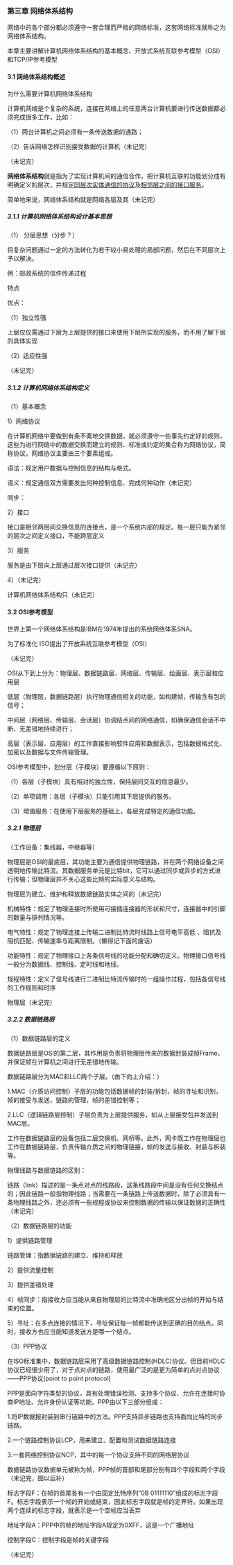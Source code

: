 ### 第三章 网络体系结构

网络中的各个部分都必须遵守一套合理而严格的网络标准，这套网络标准就称之为网络体系结构。

本章主要讲解计算机网络体系结构的基本概念、开放式系统互联参考模型（OSI）和TCP/IP参考模型

#### 3.1 网络体系结构概述

为什么需要计算机网络体系结构

计算机网络是个复杂的系统，连接在网络上的任意两台计算机要进行传送数据都必须完成很多工作，比如：

（1）两台计算机之间必须有一条传送数据的通路；

（2）告诉网络怎样识别接受数据的计算机（未记完）

（未记完）



**网络体系结构**就是指为了实现计算机间的通信合作，把计算机互联的功能划分成有明确定义的层次，并规定<u>同层次实体通信的协议</u>及<u>相邻层之间的接口服务</u>。

简单地来说，网络体系结构就是网络各层及其（未记完）

##### 3.1.1 计算机网络体系结构设计基本思想

（1） 分层思想（分步？）

将复杂问题通过一定的方法转化为若干较小易处理的局部问题，然后在不同层次上予以解决。

例：邮政系统的信件传递过程

特点

优点：

（1）独立性强

上层仅仅需通过下层为上层提供的接口来使用下层所实现的服务，而不用了解下层的具体实现

（2）适应性强

（未记完）





##### 3.1.2 计算机网络体系结构定义

（1）基本概念

1）网络协议

在计算机网络中要做到有条不紊地交换数据，就必须遵守一些事先约定好的规则，这些为进行网络中的数据交换而建立的规则、标准或约定的集合称为网络协议，简称协议。网络协议主要由三个要素组成。

语法：规定用户数据与控制信息的结构与格式。 

语义：规定通信双方需要发出何种控制信息、完成何种动作（未记完）

同步：

2）接口

接口是相邻两层间交换信息的连接点，是一个系统内部的规定。每一层只能为紧邻的层次之间定义接口，不能跨层定义

3）服务

服务是由下层向上层通过层次接口提供（未记完）

4）（未记完）



计算机网络体系结构只（未记完）



#### 3.2 OSI参考模型

世界上第一个网络体系结构是IBM在1974年提出的系统网络体系SNA。

为了标准化 ISO提出了开放系统互联参考模型（OSI）

（未记完）

OSI从下到上分为：物理层、数据链路层、网络层、传输层、绘画层、表示层和应用层

低层（物理层，数据链路层）执行物理通信相关的功能，如构建帧，传输含有包的信号；

中间层（网络层、传输层、会话层）协调结点间的网络通信，如确保通信会话不中断、无差错地持续进行；

高层（表示层、应用层）的工作直接影响软件应用和数据表示，包括数据格式化、加密以及数据与文件传输管理。

OSI参考模型中，划分层（子模块）要遵循以下原则：

（1）各层（子模块）具有相对的独立性，保持层间交互的信息最少。

（2）单项调用：各层（子模块）只能引用其下层提供的服务。

（3）增值服务：在使用下层服务的基础上，各层完成特定的通信功能。

##### 3.2.1 物理层

（工作设备：集线器，中继器等）

物理层是OSI的最底层，其功能主要为通信提供物理链路，并在两个网络设备之间透明地传输比特流。其数据服务单元是比特bit，它可以通过同步或异步的方式进行传输；但物理层并不关心这些比特的实际意义与结构。

物理层为建立、维护和释放数据链路实体之间的（未记完）

机械特性：规定了物理连接时所使用可接插连接器的形状和尺寸，连接器中的引脚的数量与排列情况等。

电气特性：规定了物理连接上传输二进制比特流时线路上信号电平高低 、阻抗及阻抗匹配、传输速率与距离限制。（懒得记下面的废话）

功能特性：规定了物理接口上各条信号线的功能分配和确切定义。物理接口信号线一般分为数据线、控制线、定时线和地线。

规程特性：定义了信号线进行二进制比特流传输时的一组操作过程，包括各信号线的工作规则和时序

物理层（未记完）

##### 3.2.2 数据链路层

（1）数据链路层的定义

数据链路层是OSI的第二层，其作用是负责将物理层传来的数据封装成帧Frame，并保证帧在计算机之间进行无差错地传输。

数据链路层分为MAC和LLC两个子层。（由下向上介绍：）

1.MAC（介质访问控制）子层的功能包括数据帧的封装/拆封，帧的寻址和识别，帧的接受与发送，链路的管理，帧的差错控制等；

2.LLC（逻辑链路层控制）子层负责为上层提供服务，如从上层接受包并发送到MAC层。

工作在数据链路层的设备包括二层交换机、网桥等。此外，网卡既工作在物理层也工作在数据链路层，负责传输介质之间的物理链接，帧的发送与接收、封装与拆装等。

物理线路与数据链路的区别：

链路（link）描述的是一条点对点的线路段，这条线路段中间是没有任何交换结点的；因此链路一般指物理线路；当需要在一条链路上传送数据时，除了必须具有一条物理线路之外，还必须有一些规程或协议来控制数据的传输以保证数据的正确性（未记完）

（2）数据链路层的功能

1）提供链路管理

链路管理：指数据链路的建立、维持和释放

2）提供流量控制

3）提供差错处理

4）帧同步：指接收方应当能从来自物理层的比特流中准确地区分出帧的开始与结束的位置。

5）寻址：在多点连接的情况下，寻址保证每一帧都能传送到正确的目的结点。同时，接收方也应当能知道发送方是哪一个结点。

（3）PPP协议

在ISO标准集中，数据链路层采用了高级数据链路控制(HDLC)协议。但目前HDLC协议已经很少用了，对于点对点的链路，使用最广泛的是更为简单的点对点协议——PPP协议(point to point protocol)

PPP是面向字符类型的协议，具有处理错误检测、支持多个协议、允许在连接时协商IP地址、允许身份认证等功能。PPP由以下三部分组成：

1.将IP数据报封装到串行链路中的方法。PPP支持异步链路也支持面向比特的同步链路。

2.一个链路控制协议LCP，用来建立、配置和测试数据链路连接

3.一套网络控制协议NCP，其中的每一个协议支持不同的网络层协议



数据链路协议数据单元被称为帧，PPP帧的首部和尾部分别有四个字段和两个字段（未记完，图以后补）



标志字段F：在帧的首尾各有一个由固定比特序列“0B 01111110”组成的标志字段F。标志字段表示一个帧的开始或结束，因此标志字段就是帧的定界符。如果出现两个连续的标志字段，就表示是一个空帧应当丢弃

地址字段A：PPP中的帧的地址字段A规定为0XFF，这是一个广播地址

控制字段C：控制字段是帧的关键字段

（未记完）

